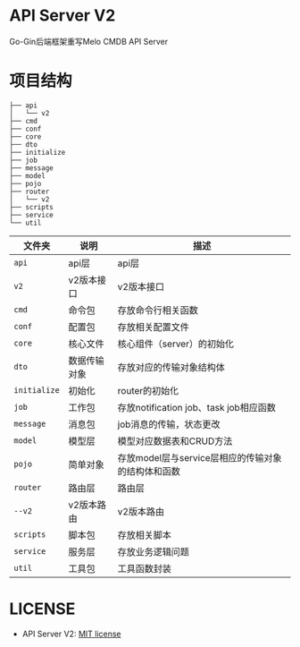 # API Server  V2



Go-Gin后端框架重写Melo CMDB API Server


# 项目结构
```shell
├── api
│   └── v2
├── cmd
├── conf
├── core
├── dto
├── initialize
├── job
├── message
├── model
├── pojo
├── router
│   └── v2
├── scripts
├── service
└── util
```

| 文件夹 | 说明                    | 描述                        |
|----| ----------------------- | --------------------------- |
| `api` |api层|api层|
| `v2` |v2版本接口|v2版本接口|
| `cmd` |命令包|存放命令行相关函数|
| `conf` |配置包|存放相关配置文件|
| `core` |核心文件|核心组件（server）的初始化|
| `dto` |数据传输对象|存放对应的传输对象结构体|
| `initialize` |初始化|router的初始化|
| `job` |工作包|存放notification job、task job相应函数|
| `message` |消息包|job消息的传输，状态更改|
| `model` |模型层|模型对应数据表和CRUD方法|
| `pojo` |简单对象|存放model层与service层相应的传输对象的结构体和函数|
| `router` |路由层|路由层|
| `--v2` |v2版本路由|v2版本路由|
| `scripts` |脚本包|存放相关脚本|
| `service` |服务层|存放业务逻辑问题|
| `util` |工具包|工具函数封装|

# LICENSE

- API Server V2: [MIT license](https://mit-license.org/)